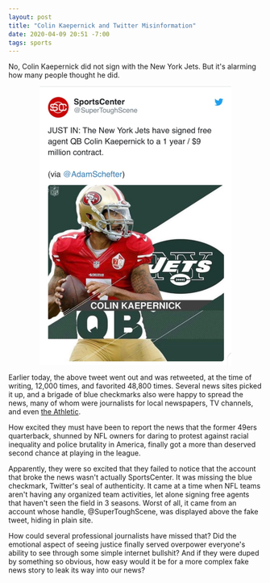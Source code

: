 ```yaml
---
layout: post
title: "Colin Kaepernick and Twitter Misinformation"
date: 2020-04-09 20:51 -7:00
tags: sports
---
```


No, Colin Kaepernick did not sign with the New York Jets. But it's alarming how many people thought he did.

<img src="/assets/img/post-images/kaep-jets-fake-tweet.png" style="display: block;margin: auto;" />

Earlier today, the above tweet went out and was retweeted, at the time of writing, 12,000 times, and favorited 48,800
times. Several news sites picked it up, and a brigade of blue checkmarks also were happy to spread the news, many of
whom were journalists for local newspapers, TV channels, and even [the
Athletic](https://twitter.com/darcangel21/status/1248327314015948801).

How excited they must have been to report the
news that the former 49ers quarterback, shunned by NFL owners for daring to protest against racial inequality and police
brutality in America, finally got a more than deserved second chance at playing in the league. 

Apparently, they were so excited that they failed to notice that the account that broke the news wasn't actually
SportsCenter. It was missing the blue checkmark, Twitter's seal of authenticity. It came at a time when NFL teams aren't
having any organized team activities, let alone signing free agents that haven't seen the field in 3 seasons. Worst of
all, it came from an account whose handle, @SuperToughScene, was displayed above the fake tweet, hiding in plain site.

How could several professional journalists have missed that? Did the emotional aspect of seeing justice finally served
overpower everyone's ability to see through some simple internet bullshit? And if they were duped by something so
obvious, how easy would it be for a more complex fake news story to leak its way into our news? 

